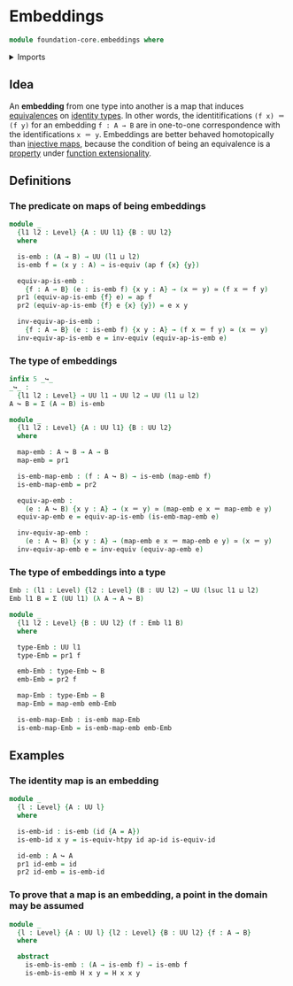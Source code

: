 # Embeddings

```agda
module foundation-core.embeddings where
```

<details><summary>Imports</summary>

```agda
open import foundation.action-on-identifications-functions
open import foundation.dependent-pair-types
open import foundation.universe-levels

open import foundation-core.equivalences
open import foundation-core.function-types
open import foundation-core.identity-types
```

</details>

## Idea

An **embedding** from one type into another is a map that induces
[equivalences](foundation-core.equivalences.md) on
[identity types](foundation-core.identity-types.md). In other words, the
identitifications `(f x) ＝ (f y)` for an embedding `f : A → B` are in
one-to-one correspondence with the identifications `x ＝ y`. Embeddings are
better behaved homotopically than
[injective maps](foundation-core.injective-maps.md), because the condition of
being an equivalence is a [property](foundation-core.propositions.md) under
[function extensionality](foundation.function-extensionality.md).

## Definitions

### The predicate on maps of being embeddings

```agda
module _
  {l1 l2 : Level} {A : UU l1} {B : UU l2}
  where

  is-emb : (A → B) → UU (l1 ⊔ l2)
  is-emb f = (x y : A) → is-equiv (ap f {x} {y})

  equiv-ap-is-emb :
    {f : A → B} (e : is-emb f) {x y : A} → (x ＝ y) ≃ (f x ＝ f y)
  pr1 (equiv-ap-is-emb {f} e) = ap f
  pr2 (equiv-ap-is-emb {f} e {x} {y}) = e x y

  inv-equiv-ap-is-emb :
    {f : A → B} (e : is-emb f) {x y : A} → (f x ＝ f y) ≃ (x ＝ y)
  inv-equiv-ap-is-emb e = inv-equiv (equiv-ap-is-emb e)
```

### The type of embeddings

```agda
infix 5 _↪_
_↪_ :
  {l1 l2 : Level} → UU l1 → UU l2 → UU (l1 ⊔ l2)
A ↪ B = Σ (A → B) is-emb

module _
  {l1 l2 : Level} {A : UU l1} {B : UU l2}
  where

  map-emb : A ↪ B → A → B
  map-emb = pr1

  is-emb-map-emb : (f : A ↪ B) → is-emb (map-emb f)
  is-emb-map-emb = pr2

  equiv-ap-emb :
    (e : A ↪ B) {x y : A} → (x ＝ y) ≃ (map-emb e x ＝ map-emb e y)
  equiv-ap-emb e = equiv-ap-is-emb (is-emb-map-emb e)

  inv-equiv-ap-emb :
    (e : A ↪ B) {x y : A} → (map-emb e x ＝ map-emb e y) ≃ (x ＝ y)
  inv-equiv-ap-emb e = inv-equiv (equiv-ap-emb e)
```

### The type of embeddings into a type

```agda
Emb : (l1 : Level) {l2 : Level} (B : UU l2) → UU (lsuc l1 ⊔ l2)
Emb l1 B = Σ (UU l1) (λ A → A ↪ B)

module _
  {l1 l2 : Level} {B : UU l2} (f : Emb l1 B)
  where

  type-Emb : UU l1
  type-Emb = pr1 f

  emb-Emb : type-Emb ↪ B
  emb-Emb = pr2 f

  map-Emb : type-Emb → B
  map-Emb = map-emb emb-Emb

  is-emb-map-Emb : is-emb map-Emb
  is-emb-map-Emb = is-emb-map-emb emb-Emb
```

## Examples

### The identity map is an embedding

```agda
module _
  {l : Level} {A : UU l}
  where

  is-emb-id : is-emb (id {A = A})
  is-emb-id x y = is-equiv-htpy id ap-id is-equiv-id

  id-emb : A ↪ A
  pr1 id-emb = id
  pr2 id-emb = is-emb-id
```

### To prove that a map is an embedding, a point in the domain may be assumed

```agda
module _
  {l : Level} {A : UU l} {l2 : Level} {B : UU l2} {f : A → B}
  where

  abstract
    is-emb-is-emb : (A → is-emb f) → is-emb f
    is-emb-is-emb H x y = H x x y
```
